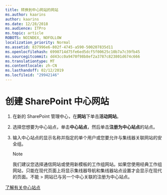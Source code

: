 ```yaml
---
title: 转换到中心网站的网站
ms.author: kaarins
author: kaarins
ms.date: 12/28/2018
ms.audience: ITPro
ms.topic: article
ROBOTS: NOINDEX, NOFOLLOW
localization_priority: Normal
ms.assetid: 837996e6-802f-4745-a590-500207835d11
ms.openlocfilehash: 6990714d75fe6ed5dcf5f00625c10b7a7c39fb45
ms.sourcegitcommit: dd43cc0a9470f98b8ef2a3787c823801d674c666
ms.translationtype: MT
ms.contentlocale: zh-CN
ms.lasthandoff: 02/12/2019
ms.locfileid: "29942146"
---
```

# <a name="create-a-sharepoint-hub-site"></a>创建 SharePoint 中心网站

1. 在新的 SharePoint 管理中心，在**网站**下单击**活动网站**。 
    
2. 选择您想要为中心站点，单击**中心站点**，然后单击**注册为中心站点**的站点。 
    
3. 输入中心站点的显示名称并指定的单个用户或您要允许与集线器关联网站的安全组。
    
    > [!NOTE]
    >  我们建议您选择通信网站或使用新模板的工作组网站。如果您使用经典工作组网站，只能在现代页面上将显示集线器导航和集线器站点设置才会显示在现代的页面。不能 > 网站已与另一个中心关联的注册为中心站点。 
  
[了解有关中心站点](https://go.microsoft.com/fwlink/?linkid=869149)
  

